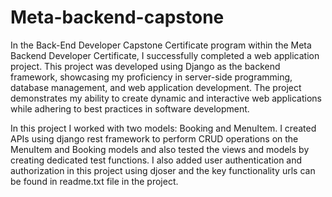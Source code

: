 # Meta-backend-capstone

In the Back-End Developer Capstone Certificate program within the Meta Backend Developer Certificate, I successfully completed a web application project. This project was developed using Django as the backend framework, showcasing my proficiency in server-side programming, database management, and web application development. The project demonstrates my ability to create dynamic and interactive web applications while adhering to best practices in software development.

In this project I worked with two models: Booking and MenuItem. I created APIs using django rest framework to perform CRUD operations on the MenuItem and Booking models and also tested the views and models by creating dedicated test functions. I also added user authentication and authorization in this project using djoser and the key functionality urls can be found in readme.txt file in the project.
